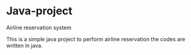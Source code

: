 # Java-project
Airline reservation system 

This is a simple java project to perform airline reservation 
the codes are written in java.


